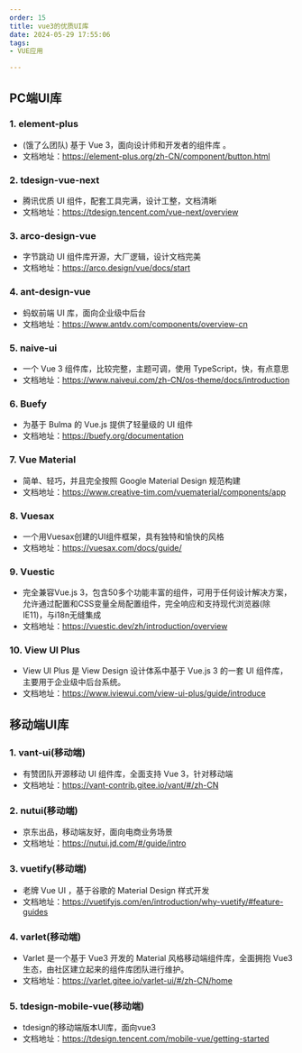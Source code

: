 ```yaml
---
order: 15
title: vue3的优质UI库
date: 2024-05-29 17:55:06
tags:
- VUE应用

---
```


## PC端UI库

### 1. element-plus

- (饿了么团队) 基于 Vue 3，面向设计师和开发者的组件库 。
- 文档地址：<https://element-plus.org/zh-CN/component/button.html>

### 2. tdesign-vue-next

- 腾讯优质 UI 组件，配套工具完满，设计工整，文档清晰
- 文档地址：<https://tdesign.tencent.com/vue-next/overview>

### 3. arco-design-vue

- 字节跳动 UI 组件库开源，大厂逻辑，设计文档完美
- 文档地址：<https://arco.design/vue/docs/start>

### 4. ant-design-vue

- 蚂蚁前端 UI 库，面向企业级中后台
- 文档地址：<https://www.antdv.com/components/overview-cn>

### 5. naive-ui

- 一个 Vue 3 组件库，比较完整，主题可调，使用 TypeScript，快，有点意思
- 文档地址：<https://www.naiveui.com/zh-CN/os-theme/docs/introduction>

### 6. Buefy

- 为基于 Bulma 的 Vue.js 提供了轻量级的 UI 组件
- 文档地址：<https://buefy.org/documentation>

### 7. Vue Material

- 简单、轻巧，并且完全按照 Google Material Design 规范构建
- 文档地址：<https://www.creative-tim.com/vuematerial/components/app>

### 8. Vuesax

- 一个用Vuesax创建的UI组件框架，具有独特和愉快的风格
- 文档地址：<https://vuesax.com/docs/guide/>

### 9. Vuestic

- 完全兼容Vue.js 3，包含50多个功能丰富的组件，可用于任何设计解决方案，允许通过配置和CSS变量全局配置组件，完全响应和支持现代浏览器(除IE11)，与i18n无缝集成
- 文档地址：<https://vuestic.dev/zh/introduction/overview>

### 10. View UI Plus

- View UI Plus 是 View Design 设计体系中基于 Vue.js 3 的一套 UI 组件库，主要用于企业级中后台系统。
- 文档地址：<https://www.iviewui.com/view-ui-plus/guide/introduce>

## 移动端UI库

### 1. vant-ui(移动端)

- 有赞团队开源移动 UI 组件库，全面支持 Vue 3，针对移动端
- 文档地址：<https://vant-contrib.gitee.io/vant/#/zh-CN>

### 2. nutui(移动端)

- 京东出品，移动端友好，面向电商业务场景
- 文档地址：<https://nutui.jd.com/#/guide/intro>

### 3. vuetify(移动端)

- 老牌 Vue UI ，基于谷歌的 Material Design 样式开发
- 文档地址：<https://vuetifyjs.com/en/introduction/why-vuetify/#feature-guides>

### 4. varlet(移动端)

- Varlet 是一个基于 Vue3 开发的 Material 风格移动端组件库，全面拥抱 Vue3 生态，由社区建立起来的组件库团队进行维护。
- 文档地址：<https://varlet.gitee.io/varlet-ui/#/zh-CN/home>

### 5. tdesign-mobile-vue(移动端)

- tdesign的移动端版本UI库，面向vue3
- 文档地址：<https://tdesign.tencent.com/mobile-vue/getting-started>
